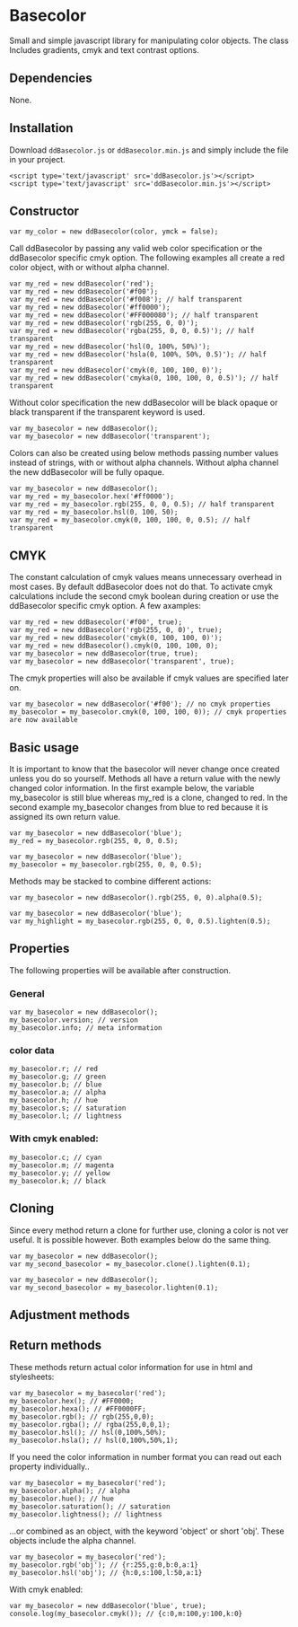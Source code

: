 # Basecolor
Small and simple javascript library for manipulating color objects. The class Includes gradients, cmyk and text contrast options.

## Dependencies
None.

## Installation
Download ```ddBasecolor.js``` or ```ddBasecolor.min.js``` and simply include the file in your project.
```
<script type='text/javascript' src='ddBasecolor.js'></script>
<script type='text/javascript' src='ddBasecolor.min.js'></script>
```

## Constructor
```var my_color = new ddBasecolor(color, ymck = false);```

Call ddBasecolor by passing any valid web color specification or the ddBasecolor specific cmyk option. The following examples all create a red color object, with or without alpha channel.
```
var my_red = new ddBasecolor('red');
var my_red = new ddBasecolor('#f00');
var my_red = new ddBasecolor('#f008'); // half transparent
var my_red = new ddBasecolor('#ff0000');
var my_red = new ddBasecolor('#FF000080'); // half transparent
var my_red = new ddBasecolor('rgb(255, 0, 0)');
var my_red = new ddBasecolor('rgba(255, 0, 0, 0.5)'); // half transparent
var my_red = new ddBasecolor('hsl(0, 100%, 50%)');
var my_red = new ddBasecolor('hsla(0, 100%, 50%, 0.5)'); // half transparent
var my_red = new ddBasecolor('cmyk(0, 100, 100, 0)');
var my_red = new ddBasecolor('cmyka(0, 100, 100, 0, 0.5)'); // half transparent
```
Without color specification the new ddBasecolor will be black opaque or black transparent if the transparent keyword is used.
```
var my_basecolor = new ddBasecolor();
var my_basecolor = new ddBasecolor('transparent');
```
Colors can also be created using below methods passing number values instead of strings, with or without alpha channels. Without alpha channel the new ddBasecolor will be fully opaque.
```
var my_basecolor = new ddBasecolor();
var my_red = my_basecolor.hex('#ff0000');
var my_red = my_basecolor.rgb(255, 0, 0, 0.5); // half transparent
var my_red = my_basecolor.hsl(0, 100, 50);
var my_red = my_basecolor.cmyk(0, 100, 100, 0, 0.5); // half transparent
```

## CMYK
The constant calculation of cmyk values means unnecessary overhead in most cases. By default ddBasecolor does not do that. To activate cmyk calculations include the second cmyk boolean during creation or use the ddBasecolor specific cmyk option. A few axamples:
```
var my_red = new ddBasecolor('#f00', true);
var my_red = new ddBasecolor('rgb(255, 0, 0)', true);
var my_red = new ddBasecolor('cmyk(0, 100, 100, 0)');
var my_red = new ddBasecolor().cmyk(0, 100, 100, 0);
var my_basecolor = new ddBasecolor(true, true);
var my_basecolor = new ddBasecolor('transparent', true);
```
The cmyk properties will also be available if cmyk values are specified later on.
```
var my_basecolor = new ddBasecolor('#f00'); // no cmyk properties
my_basecolor = my_basecolor.cmyk(0, 100, 100, 0)); // cmyk properties are now available
```

## Basic usage
It is important to know that the basecolor will never change once created unless you do so yourself. Methods all have a return value with the newly changed color information. In the first example below, the variable my_basecolor is still blue whereas my_red is a clone, changed to red. In the second example my_basecolor changes from blue to red because it is assigned its own return value.
```
var my_basecolor = new ddBasecolor('blue');
my_red = my_basecolor.rgb(255, 0, 0, 0.5);

var my_basecolor = new ddBasecolor('blue');
my_basecolor = my_basecolor.rgb(255, 0, 0, 0.5);
```
Methods may be stacked to combine different actions:
```
var my_basecolor = new ddBasecolor().rgb(255, 0, 0).alpha(0.5);

var my_basecolor = new ddBasecolor('blue');
var my_highlight = my_basecolor.rgb(255, 0, 0, 0.5).lighten(0.5);
```

## Properties
The following properties will be available after construction.
### General
```
var my_basecolor = new ddBasecolor();
my_basecolor.version; // version
my_basecolor.info; // meta information
```
### color data
```
my_basecolor.r; // red
my_basecolor.g; // green
my_basecolor.b; // blue
my_basecolor.a; // alpha
my_basecolor.h; // hue
my_basecolor.s; // saturation
my_basecolor.l; // lightness
```
### With cmyk enabled:
```
my_basecolor.c; // cyan
my_basecolor.m; // magenta
my_basecolor.y; // yellow
my_basecolor.k; // black
```

## Cloning
Since every method return a clone for further use, cloning a color is not ver useful. It is possible however. Both examples below do the same thing.
```
var my_basecolor = new ddBasecolor();
var my_second_basecolor = my_basecolor.clone().lighten(0.1);

var my_basecolor = new ddBasecolor();
var my_second_basecolor = my_basecolor.lighten(0.1);
```

## Adjustment methods

## Return methods
These methods return actual color information for use in html and stylesheets:
```
var my_basecolor = my_basecolor('red');
my_basecolor.hex(); // #FF0000;
my_basecolor.hexa(); // #FF0000FF;
my_basecolor.rgb(); // rgb(255,0,0);
my_basecolor.rgba(); // rgba(255,0,0,1);
my_basecolor.hsl(); // hsl(0,100%,50%);
my_basecolor.hsla(); // hsl(0,100%,50%,1);
```
If you need the color information in number format you can read out each property individually..
```
var my_basecolor = my_basecolor('red');
my_basecolor.alpha(); // alpha
my_basecolor.hue(); // hue
my_basecolor.saturation(); // saturation
my_basecolor.lightness(); // lightness
```
...or combined as an object, with the keyword 'object' or short 'obj'. These objects include the alpha channel.
```
var my_basecolor = my_basecolor('red');
my_basecolor.rgb('obj'); // {r:255,g:0,b:0,a:1}
my_basecolor.hsl('obj'); // {h:0,s:100,l:50,a:1}
```
With cmyk enabled:
```
var my_basecolor = new ddBasecolor('blue', true);
console.log(my_basecolor.cmyk()); // {c:0,m:100,y:100,k:0}
```
